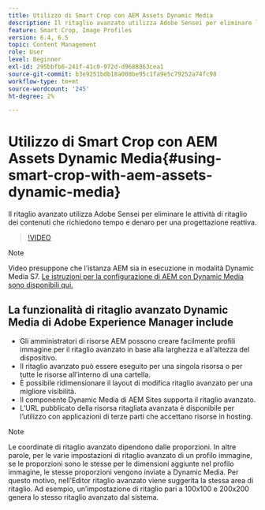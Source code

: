 ```yaml
---
title: Utilizzo di Smart Crop con AEM Assets Dynamic Media
description: Il ritaglio avanzato utilizza Adobe Sensei per eliminare le attività di ritaglio dei contenuti che richiedono tempo e denaro per una progettazione reattiva.
feature: Smart Crop, Image Profiles
version: 6.4, 6.5
topic: Content Management
role: User
level: Beginner
exl-id: 295bbfb6-241f-41c0-972d-d9688863cea1
source-git-commit: b3e9251bdb18a008be95c1fa9e5c79252a74fc98
workflow-type: tm+mt
source-wordcount: '245'
ht-degree: 2%

---
```


# Utilizzo di Smart Crop con AEM Assets Dynamic Media{#using-smart-crop-with-aem-assets-dynamic-media}

Il ritaglio avanzato utilizza Adobe Sensei per eliminare le attività di ritaglio dei contenuti che richiedono tempo e denaro per una progettazione reattiva.

>[!VIDEO](https://video.tv.adobe.com/v/21519?quality=12&learn=on)

>[!NOTE]
>
>Video presuppone che l’istanza AEM sia in esecuzione in modalità Dynamic Media S7. [Le istruzioni per la configurazione di AEM con Dynamic Media sono disponibili qui.](https://helpx.adobe.com/it/experience-manager/6-3/assets/using/config-dynamic-fp-14410.html)

## La funzionalità di ritaglio avanzato Dynamic Media di Adobe Experience Manager include

* Gli amministratori di risorse AEM possono creare facilmente profili immagine per il ritaglio avanzato in base alla larghezza e all’altezza del dispositivo.
* Il ritaglio avanzato può essere eseguito per una singola risorsa o per tutte le risorse all’interno di una cartella.
* È possibile ridimensionare il layout di modifica ritaglio avanzato per una migliore visibilità.
* Il componente Dynamic Media di AEM Sites supporta il ritaglio avanzato.
* L’URL pubblicato della risorsa ritagliata avanzata è disponibile per l’utilizzo con applicazioni di terze parti che accettano risorse in hosting.

>[!NOTE]
>
>Le coordinate di ritaglio avanzato dipendono dalle proporzioni. In altre parole, per le varie impostazioni di ritaglio avanzato di un profilo immagine, se le proporzioni sono le stesse per le dimensioni aggiunte nel profilo immagine, le stesse proporzioni vengono inviate a Dynamic Media. Per questo motivo, nell’Editor ritaglio avanzato viene suggerita la stessa area di ritaglio. Ad esempio, un’impostazione di ritaglio pari a 100x100 e 200x200 genera lo stesso ritaglio avanzato dal sistema.
